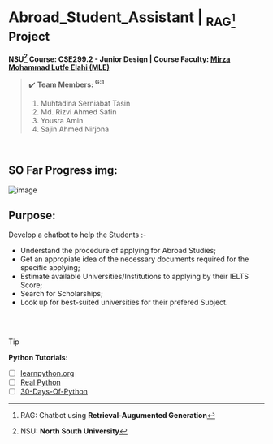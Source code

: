 # Abroad_Student_Assistant | <sub> RAG[^1] Project </sub>
**NSU[^2] Course: CSE299.2 - Junior Design | Course Faculty: [Mirza Mohammad Lutfe Elahi (MLE)](https://ece.northsouth.edu/~lutfe.elahi/)**

> ✔️ **Team Members: <sup> G:1 </sup>**
> 1. Muhtadina Serniabat Tasin <!--<sub> 2232160642 </sub>-->
> 2. Md. Rizvi Ahmed Safin
> 3. Yousra Amin
> 4. Sajin Ahmed Nirjona
</br>


## SO Far Progress img:
![image](https://github.com/user-attachments/assets/4996dbf3-ccff-4728-bcdb-6205d4bb77de)
</br>
## Purpose: 
Develop a chatbot to help the Students :-
- Understand the procedure of applying for Abroad Studies;
- Get an appropiate idea of the necessary documents required for the specific applying;
- Estimate available Universities/Institutions to applying by their IELTS Score;
- Search for Scholarships;
- Look up for best-suited universities for their prefered Subject.
</br>

## 

> [!TIP]
> **Python Tutorials:**
> - [ ] [learnpython.org](https://www.learnpython.org/)
> - [ ] [Real Python](https://realpython.com/)
> - [ ] [30-Days-Of-Python](https://github.com/Asabeneh/30-Days-Of-Python)

[^1]: RAG: Chatbot using **Retrieval-Augumented Generation**
[^2]: NSU: **North South University** 

